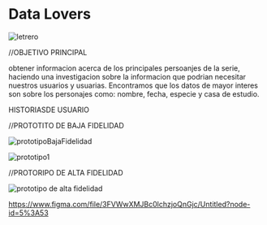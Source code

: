 # Data Lovers




![letrero](https://user-images.githubusercontent.com/108754453/188758904-7421fac6-44b1-4615-a5ae-41cd16e282af.gif)



//OBJETIVO PRINCIPAL

obtener informacion acerca de los principales persoanjes de la serie, haciendo una investigacion sobre la informacion que podrian necesitar nuestros usuarios y usuarias. Encontramos que los datos de mayor interes son sobre los personajes como: nombre, fecha, especie y casa de estudio.



HISTORIASDE USUARIO





//PROTOTITO DE BAJA FIDELIDAD


![prototipoBajaFidelidad](https://user-images.githubusercontent.com/108754453/188759486-a8e0a10b-3e2c-4294-ab89-16790ec6a2f2.PNG)

![prototipo1](https://user-images.githubusercontent.com/108754453/188759531-10460465-a160-4ffa-8f15-c5c7c7844d78.PNG)


//PROTORIPO DE ALTA FIDELIDAD



![prototipo de alta fidelidad](https://user-images.githubusercontent.com/108754453/188759941-a43f0f72-fbad-460c-adee-feba2f50c0dc.PNG)

https://www.figma.com/file/3FVWwXMJBc0lchzjoQnGjc/Untitled?node-id=5%3A53































































